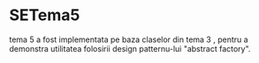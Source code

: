 SETema5
=======
tema 5 a fost implementata pe baza claselor din tema 3 , pentru a demonstra 
utilitatea folosirii design patternu-lui "abstract factory".
